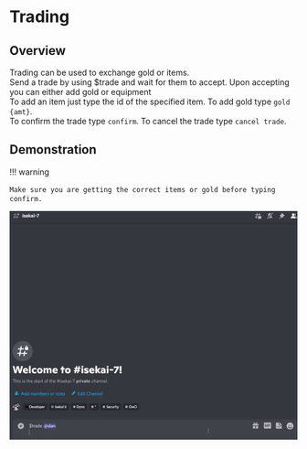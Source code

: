 # Trading

## Overview
Trading can be used to exchange gold or items.<br>Send a trade by using $trade <user> and wait for them to accept. Upon accepting you can either add gold or equipment<br>To add an item just type the id of the specified item. To add gold type `gold {amt}`.<br> To confirm the trade type `confirm`. To cancel the trade type `cancel trade`. 

## Demonstration
!!! warning

    Make sure you are getting the correct items or gold before typing confirm.

<img src = "../../assets/trade.gif">
